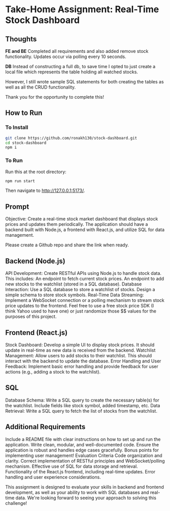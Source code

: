 # Take-Home Assignment: Real-Time Stock Dashboard

## Thoughts

**FE and BE**
Completed all requirements and also added remove stock functionality. Updates occur via polling every 10 seconds.

**DB**
Instead of constructing a full db, to save time I opted to just create a local file which represents the table holding all watched stocks.

However, I still wrote sample SQL statements for both creating the tables as well as all the CRUD functionality.

Thank you for the opportunity to complete this!

## How to Run

### To Install

```bash
git clone https://github.com/ronakh130/stock-dashboard.git
cd stock-dashboard
npm i
```

### To Run

Run this at the root directory:

```bash
npm run start
```

Then navigate to <http://127.0.0.1:5173/>.

## Prompt

Objective: Create a real-time stock market dashboard that displays stock prices and updates them periodically. The application should have a backend built with Node.js, a frontend with React.js, and utilize SQL for data management.

Please create a Github repo and share the link when ready. 

## Backend (Node.js)

API Development: Create RESTful APIs using Node.js to handle stock data. This includes:
An endpoint to fetch current stock prices.
An endpoint to add new stocks to the watchlist (stored in a SQL database).
Database Interaction: Use a SQL database to store a watchlist of stocks. Design a simple schema to store stock symbols.
Real-Time Data Streaming: Implement a WebSocket connection or a polling mechanism to stream stock price updates to the frontend.
Feel free to use a free stock price SDK (I think Yahoo used to have one) or just randomize those $$ values for the purposes of this project.

## Frontend (React.js)

Stock Dashboard: Develop a simple UI to display stock prices. It should update in real-time as new data is received from the backend.
Watchlist Management: Allow users to add stocks to their watchlist. This should interact with the backend to update the database.
Error Handling and User Feedback: Implement basic error handling and provide feedback for user actions (e.g., adding a stock to the watchlist).

## SQL

Database Schema: Write a SQL query to create the necessary table(s) for the watchlist. Include fields like stock symbol, added timestamp, etc.
Data Retrieval: Write a SQL query to fetch the list of stocks from the watchlist.

## Additional Requirements

Include a README file with clear instructions on how to set up and run the application.
Write clean, modular, and well-documented code.
Ensure the application is robust and handles edge cases gracefully.
Bonus points for implementing user management!
Evaluation Criteria
Code organization and clarity.
Correct implementation of RESTful principles and WebSocket/polling mechanism.
Effective use of SQL for data storage and retrieval.
Functionality of the React.js frontend, including real-time updates.
Error handling and user experience considerations.

This assignment is designed to evaluate your skills in backend and frontend development, as well as your ability to work with SQL databases and real-time data. We're looking forward to seeing your approach to solving this challenge!
